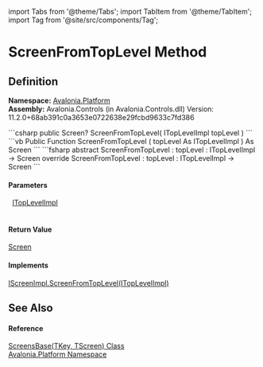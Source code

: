 import Tabs from '@theme/Tabs'; 
import TabItem from '@theme/TabItem'; 
import Tag from '@site/src/components/Tag'; 

# ScreenFromTopLevel Method




## Definition
**Namespace:** <a href="N_Avalonia_Platform">Avalonia.Platform</a>  
**Assembly:** Avalonia.Controls (in Avalonia.Controls.dll) Version: 11.2.0+68ab391c0a3653e0722638e29fcbd9633c7fd386

<Tabs groupId="api-code-preview">
<TabItem value="csharp" label="C#">
```csharp
public Screen? ScreenFromTopLevel(
	ITopLevelImpl topLevel
)
```
</TabItem>
<TabItem value="vb" label="VB">
```vb
Public Function ScreenFromTopLevel ( 
	topLevel As ITopLevelImpl
) As Screen
```
</TabItem>
<TabItem value="fsharp" label="F#">
```fsharp
abstract ScreenFromTopLevel : 
        topLevel : ITopLevelImpl -> Screen 
override ScreenFromTopLevel : 
        topLevel : ITopLevelImpl -> Screen 
```
</TabItem>
</Tabs>



#### Parameters
<dl><dt>  <a href="T_Avalonia_Platform_ITopLevelImpl">ITopLevelImpl</a></dt><dd> </dd></dl>

#### Return Value
<a href="T_Avalonia_Platform_Screen">Screen</a>

#### Implements
<a href="M_Avalonia_Platform_IScreenImpl_ScreenFromTopLevel">IScreenImpl.ScreenFromTopLevel(ITopLevelImpl)</a>  


## See Also


#### Reference
<a href="T_Avalonia_Platform_ScreensBase_2">ScreensBase(TKey, TScreen) Class</a>  
<a href="N_Avalonia_Platform">Avalonia.Platform Namespace</a>  
